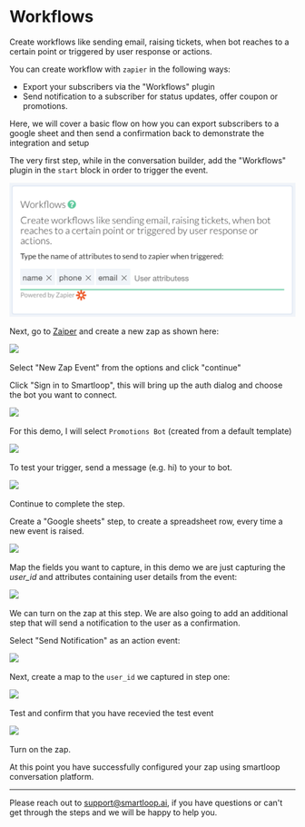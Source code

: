 # Workflows

Create workflows like sending email, raising tickets, when bot reaches to a certain point or triggered by user response or actions.

You can create workflow with `zapier` in the following ways:

* Export your subscribers via the "Workflows" plugin
* Send notification to a subscriber for status updates, offer coupon or promotions. 

Here, we will cover a basic flow on how you can export subscribers to a google sheet and then send a confirmation back to demonstrate the integration and setup

The very first step, while in the conversation builder, add the "Workflows" plugin in the `start` block in order to trigger the event.

![](./workflows.png)

Next, go to [Zaiper](https://zapier.com) and create a new zap as shown here:

![](./new-zap.png)

Select "New Zap Event" from the options and click "continue"

Click "Sign in to Smartloop", this will bring up the auth dialog and choose the bot you want to connect.

![](./sign-in.png)

For this demo, I will select `Promotions Bot` (created from a default template)

![](./select-bot.png)

To test your trigger, send a message (e.g. hi) to your to bot.

![](./success.png)

Continue to complete the step.

Create a "Google sheets" step, to create a spreadsheet row, every time a new event is raised. 

![](./sheet1.png)

Map the fields you want to capture, in this demo we are just capturing the *user_id* and attributes containing user details from the event:

![](./zap-step2.png)

We can turn on the zap at this step. We are also going to add an additional step that will send a notification to the user as a confirmation.

Select "Send Notification" as an action event:

![](./action-event.png)

Next, create a map to the `user_id` we captured in step one:

![](./map-from-step1.png)


Test and confirm that you have recevied the test event

![](./test-zap.png)


Turn on the zap.

At this point you have successfully configured your zap using smartloop conversation platform.

---

Please reach out to [support@smartloop.ai](mailto:support@smartloop.ai), if you have questions or can't get through the steps and we will be happy to help you.

